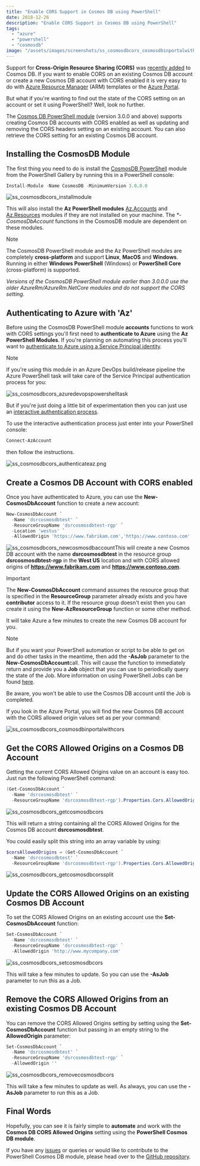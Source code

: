 ```yaml
---
title: "Enable CORS Support in Cosmos DB using PowerShell"
date: 2018-12-26
description: "Enable CORS Support in Cosmos DB using PowerShell"
tags:
  - "azure"
  - "powershell"
  - "cosmosdb"
image: "/assets/images/screenshots/ss_cosmosdbcors_cosmosdbinportalwithcors.png"
---
```


Support for **Cross-Origin Resource Sharing (CORS)** was [recently added](https://azure.microsoft.com/en-us/blog/azure-cosmos-now-supports-cross-origin-resource-sharing-cors/) to Cosmos DB. If you want to enable CORS on an existing Cosmos DB account or create a new Cosmos DB account with CORS enabled it is very easy to do with [Azure Resource Manager](https://docs.microsoft.com/en-us/azure/cosmos-db/how-to-configure-cross-origin-resource-sharing#enable-cors-support-from-resource-manager-template) (ARM) templates or the [Azure Portal](https://docs.microsoft.com/en-us/azure/cosmos-db/how-to-configure-cross-origin-resource-sharing#enable-cors-support-from-azure-portal).

But what if you're wanting to find out the state of the CORS setting on an account or set it using PowerShell? Well, look no further.

The [Cosmos DB PowerShell module](https://www.powershellgallery.com/packages/CosmosDB) (version 3.0.0 and above) supports creating Cosmos DB accounts with CORS enabled as well as updating and removing the CORS headers setting on an existing account. You can also retrieve the CORS setting for an existing Cosmos DB account.

## Installing the CosmosDB Module

The first thing you need to do is install the [CosmosDB PowerShell](https://www.powershellgallery.com/packages/CosmosDB) module from the PowerShell Gallery by running this in a PowerShell console:

```powershell
Install-Module -Name CosmosDB -MinimumVersion 3.0.0.0
```

![ss_cosmosdbcors_installmodule](/assets/images/screenshots/ss_cosmosdbcors_installmodule.png)

This will also install the **Az PowerShell modules** [Az.Accounts](https://docs.microsoft.com/en-us/powershell/module/az.accounts/?view=azps-1.0.0#profile) and [Az.Resources](https://docs.microsoft.com/en-us/powershell/module/az.resources/?view=azps-1.0.0#resources) modules if they are not installed on your machine. The _\*-CosmosDbAccount_ functions in the CosmosDB module are dependent on these modules.

> [!NOTE]
> The CosmosDB PowerShell module and the Az PowerShell modules are completely **cross-platform** and support **Linux**, **MacOS** and **Windows**. Running in either **Windows PowerShell** (Windows) or **PowerShell Core** (cross-platform) is supported.
>
> _Versions of the CosmosDB PowerShell module earlier than 3.0.0.0 use the older AzureRm/AzureRm.NetCore modules and do not support the CORS setting._

## Authenticating to Azure with 'Az'

Before using the CosmosDB PowerShell module **accounts** functions to work with CORS settings you'll first need to **authenticate to Azure** using the **Az** **PowerShell Modules**. If you're planning on automating this process you'll want to [authenticate to Azure using a Service Principal identity](https://docs.microsoft.com/en-us/powershell/azure/authenticate-azureps?view=azps-1.0.0#sign-in-with-a-service-principal).

> [!NOTE]
> If you're using this module in an Azure DevOps build/release pipeline the Azure PowerShell task will take care of the Service Principal authentication process for you:
>
> ![ss_cosmosdbcors_azuredevopspowershelltask](/assets/images/screenshots/ss_cosmosdbcors_azuredevopspowershelltask.png)

But if you're just doing a little bit of experimentation then you can just use an [interactive authentication process](https://docs.microsoft.com/en-us/powershell/azure/authenticate-azureps?view=azps-1.0.0#sign-in-interactively).

To use the interactive authentication process just enter into your PowerShell console:

```powershell
Connect-AzAccount
```

then follow the instructions.

![ss_cosmosdbcors_authenticateaz.png](/assets/images/screenshots/ss_cosmosdbcors_authenticateaz.png)

## Create a Cosmos DB Account with CORS enabled

Once you have authenticated to Azure, you can use the **New-CosmosDbAccount** function to create a new account:

```powershell
New-CosmosDbAccount `
  -Name 'dsrcosmosdbtest' `
  -ResourceGroupName 'dsrcosmosdbtest-rgp' `
  -Location 'westus' `
  -AllowedOrigin 'https://www.fabrikam.com','https://www.contoso.com'
```

![ss_cosmosdbcors_newcosmosdbaccount](/assets/images/screenshots/ss_cosmosdbcors_newcosmosdbaccount.png)This will create a new Cosmos DB account with the name **dsrcosmosdbtest** in the resource group **dsrcosmosdbtest-rgp** in the **West US** location and with CORS allowed origins of **https://www.fabrikam.com** and **https://www.contoso.com**.

> [!IMPORTANT]
> The **New-CosmosDbAccount** command assumes the resource group that is specified in the **ResourceGroup** parameter already exists and you have **contributor** access to it. If the resource group doesn't exist then you can create it using the **New-AzResourceGroup** function or some other method.

It will take Azure a few minutes to create the new Cosmos DB account for you.

> [!NOTE]
> But if you want your PowerShell automation or script to be able to get on and do other tasks in the meantime, then add the **\-AsJob** parameter to the **New-CosmosDbAccount**call. This will cause the function to immediately return and provide you a **Job** object that you can use to periodically query the state of the Job. More information on using PowerShell Jobs can be found [here](https://blogs.technet.microsoft.com/heyscriptingguy/2012/12/31/using-windows-powershell-jobs/).
>
> Be aware, you won't be able to use the Cosmos DB account until the Job is completed.

If you look in the Azure Portal, you will find the new Cosmos DB account with the CORS allowed origin values set as per your command:

![ss_cosmosdbcors_cosmosdbinportalwithcors](/assets/images/screenshots/ss_cosmosdbcors_cosmosdbinportalwithcors.png)

## Get the CORS Allowed Origins on a Cosmos DB Account

Getting the current CORS Allowed Origins value on an account is easy too. Just run the following PowerShell command:

```powershell
(Get-CosmosDbAccount `
  -Name 'dsrcosmosdbtest' `
  -ResourceGroupName 'dsrcosmosdbtest-rgp').Properties.Cors.AllowedOrigins
```

![ss_cosmosdbcors_getcosmosdbcors](/assets/images/screenshots/ss_cosmosdbcors_getcosmosdbcors.png)

This will return a string containing all the CORS Allowed Origins for the Cosmos DB account **dsrcosmosdbtest**.

You could easily split this string into an array variable by using:

```powershell
$corsAllowedOrigins = (Get-CosmosDbAccount `
  -Name 'dsrcosmosdbtest' `
  -ResourceGroupName 'dsrcosmosdbtest-rgp').Properties.Cors.AllowedOrigins -split ','
```

![ss_cosmosdbcors_getcosmosdbcorssplit](/assets/images/screenshots/ss_cosmosdbcors_getcosmosdbcorssplit.png)

## Update the CORS Allowed Origins on an existing Cosmos DB Account

To set the CORS Allowed Origins on an existing account use the **Set-CosmosDbAccount** function:

```powershell
Set-CosmosDbAccount `
  -Name 'dsrcosmosdbtest' `
  -ResourceGroupName 'dsrcosmosdbtest-rgp' `
  -AllowedOrigin 'http://www.mycompany.com'
```

![ss_cosmosdbcors_setcosmosdbcors](/assets/images/screenshots/ss_cosmosdbcors_setcosmosdbcors.png)

This will take a few minutes to update. So you can use the **\-AsJob** parameter to run this as a Job.

## Remove the CORS Allowed Origins from an existing Cosmos DB Account

You can remove the CORS Allowed Origins setting by setting using the **Set-CosmosDbAccount** function but passing in an empty string to the **AllowedOrigin** parameter:

```powershell
Set-CosmosDbAccount `
  -Name 'dsrcosmosdbtest' `
  -ResourceGroupName 'dsrcosmosdbtest-rgp' `
  -AllowedOrigin ''
```

![ss_cosmosdbcors_removecosmosdbcors](/assets/images/screenshots/ss_cosmosdbcors_removecosmosdbcors.png)

This will take a few minutes to update as well. As always, you can use the **\-AsJob** parameter to run this as a Job.

## Final Words

Hopefully, you can see it is fairly simple to **automate** and work with the **Cosmos DB CORS Allowed Origins** setting using the **PowerShell Cosmos DB module**.

If you have any [issues](https://github.com/PlagueHO/CosmosDB/issues) or queries or would like to contribute to the PowerShell Cosmos DB module, please head over to the [GitHub repository](https://github.com/PlagueHO/CosmosDB).
